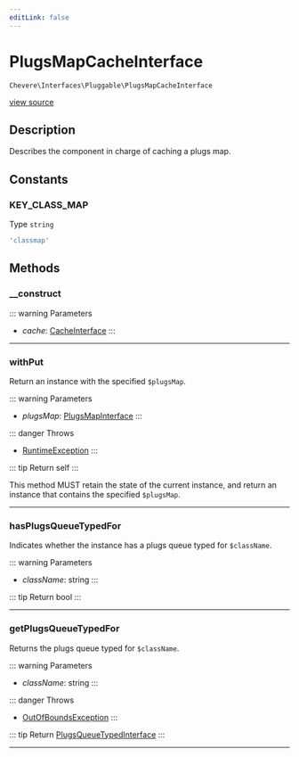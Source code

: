```yaml
---
editLink: false
---
```


# PlugsMapCacheInterface

`Chevere\Interfaces\Pluggable\PlugsMapCacheInterface`

[view source](https://github.com/chevere/chevere/blob/main/src/Chevere/Interfaces/Pluggable/PlugsMapCacheInterface.php)

## Description

Describes the component in charge of caching a plugs map.

## Constants

### KEY_CLASS_MAP

Type `string`

```php
'classmap'
```

## Methods

### __construct

::: warning Parameters
- *cache*: [CacheInterface](../Cache/CacheInterface.md)
:::

---

### withPut

Return an instance with the specified `$plugsMap`.

::: warning Parameters
- *plugsMap*: [PlugsMapInterface](./PlugsMapInterface.md)
:::

::: danger Throws
- [RuntimeException](../../Exceptions/Core/RuntimeException.md) 
:::

::: tip Return
self
:::

This method MUST retain the state of the current instance, and return
an instance that contains the specified `$plugsMap`.

---

### hasPlugsQueueTypedFor

Indicates whether the instance has a plugs queue typed for `$className`.

::: warning Parameters
- *className*: string
:::

::: tip Return
bool
:::

---

### getPlugsQueueTypedFor

Returns the plugs queue typed for `$className`.

::: warning Parameters
- *className*: string
:::

::: danger Throws
- [OutOfBoundsException](../../Exceptions/Core/OutOfBoundsException.md) 
:::

::: tip Return
[PlugsQueueTypedInterface](./PlugsQueueTypedInterface.md)
:::

---
